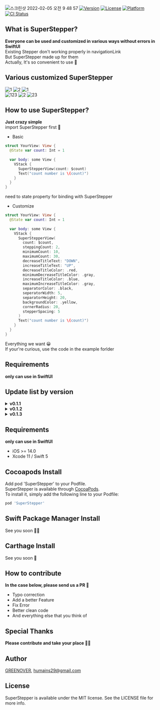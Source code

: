 ![스크린샷 2022-02-05 오전 9 48 57](https://user-images.githubusercontent.com/72292617/152621594-94fbb5fa-4e28-46ca-a6dc-4530189d5256.png)
[![Version](https://img.shields.io/cocoapods/v/SuperStepper.svg?style=flat)](https://cocoapods.org/pods/SuperStepper)
[![License](https://img.shields.io/cocoapods/l/SuperStepper.svg?style=flat)](https://cocoapods.org/pods/SuperStepper)
[![Platform](https://img.shields.io/cocoapods/p/SuperStepper.svg?style=flat)](https://cocoapods.org/pods/SuperStepper)
[![CI Status](https://img.shields.io/travis/chanwoo/SuperStepper.svg?style=flat)](https://travis-ci.org/chanwoo/SuperStepper)

## What is SuperStepper?
**Everyone can be used and customized in various ways without errors in SwiftUI**   
Existing Stepper don't working properly in navigationLink    
But SuperStepper made up for them      
Actually, It's so convenient to use 🙌   

## Various customized SuperStepper
![1](https://user-images.githubusercontent.com/72292617/152622772-7a844b41-d530-4a65-8eb6-22bfd356fd2c.gif) 
![2](https://user-images.githubusercontent.com/72292617/152622918-6efb4e25-3b83-474a-93b9-5df41f4b9231.gif)
![1](https://user-images.githubusercontent.com/72292617/152622999-0a5b2891-cf15-491f-a435-4d492d853618.gif)   
![123](https://user-images.githubusercontent.com/72292617/152623083-d7ee04cc-0b01-40d6-b04e-f87e410d751c.gif)
![2](https://user-images.githubusercontent.com/72292617/152623356-d96b5c4b-a844-4dbe-a39f-2516a89d4ff5.gif)
![23](https://user-images.githubusercontent.com/72292617/152623426-b603bf3c-7748-45f4-939a-59c23bcd3c43.gif)   

## How to use SuperStepper?
**Just crazy simple**   
import SuperStepper first 💪
- Basic
```swift
struct YourView: View {
  @State var count: Int = 1
  
  var body: some View {
    VStack {
      SuperStepperView(count: $count)
      Text("count number is \(count)")
    }
  }
}
```
need to state property for binding with SuperStepper   
- Customize
```swift
struct YourView: View {
  @State var count: Int = 1
  
  var body: some View {
    VStack {
      SuperStepperView(
        count: $count,
        steppingCount: 2,
        minimumCount: 10,
        maximumCount: 30,
        decreaseTitleText: "DOWN",
        increaseTitleText: "UP",
        decreaseTitleColor: .red,
        minimumDecreaseTitleColor: .gray,
        increaseTitleColor: .blue,
        maximumIncreaseTitleColor: .gray,
        separatorColor: .black,
        seperatorWidth: 5,
        separatorHeight: 20,
        backgroundColor: .yellow,
        cornerRadius: 20,
        stepperSpacing: 5
      )
      Text("count number is \(count)")
    }
  }
}
```
Everything we want 😀   
If your're curious, use the code in the example forlder   

## Requirements
**only can use in SwiftUI**   

## Update list by version
<details>
<summary><b>v0.1.1</b></summary>
✨ The initial setting of the SuperStepper</br>
</details>
<details>
<summary><b>v0.1.2</b></summary>
♻️ Modularize the SuperStepper</br>
</details>
<details>
<summary><b>v0.1.3</b></summary>
✨ Add the disabled function of the button</br>
♻️ Change the button font we want</br> 
✨ Change the SuperStepper border we want</br> 
✨ Add support SPM</br>
</details>

## Requirements
**only can use in SwiftUI**   
- iOS >= 14.0   
- Xcode 11 / Swift 5   

## Cocoapods Install
Add pod 'SuperStepper' to your Podfile.    
SuperStepper is available through [CocoaPods](https://cocoapods.org).    
To install it, simply add the following line to your Podfile:   
```ruby
pod 'SuperStepper'
```

## Swift Package Manager Install
See you soon 🙏🏻

## Carthage Install
See you soon 🙏

## How to contribute
**In the case below, please send us a PR 🙌**
- Typo correction
- Add a better Feature
- Fix Error
- Better clean code
- And everything else that you think of

## Special Thanks
**Please contribute and take your place 🙇🏻**

## Author
[GREENOVER](https://github.com/GREENOVER), humains29@gmail.com

## License
SuperStepper is available under the MIT license. See the LICENSE file for more info.
